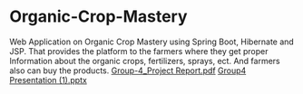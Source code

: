 # Organic-Crop-Mastery
Web Application on Organic Crop Mastery using Spring Boot, Hibernate and JSP. That provides the platform to the farmers where they get proper Information about the organic crops, fertilizers, sprays, ect. And farmers also can buy the products.
[Group-4_Project Report.pdf](https://github.com/saurabh5016/Organic-Crop-Mastery/files/8644648/Group-4_Project.Report.pdf)
[Group4 Presentation (1).pptx](https://github.com/saurabh5016/Organic-Crop-Mastery/files/8644650/Group4.Presentation.1.pptx)

